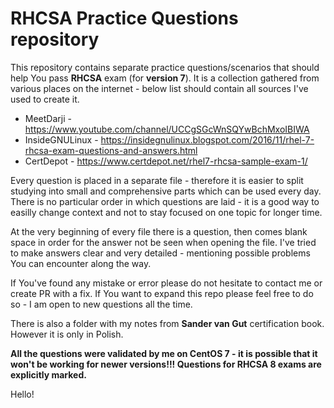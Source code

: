 # RHCSA Practice Questions repository

This repository contains separate practice questions/scenarios that should help You pass **RHCSA** exam (for **version 7**). It is a collection gathered from various places on the internet - below list should contain all sources I've used to create it. 

* MeetDarji - https://www.youtube.com/channel/UCCgSGcWnSQYwBchMxoIBIWA
* InsideGNULinux - https://insidegnulinux.blogspot.com/2016/11/rhel-7-rhcsa-exam-questions-and-answers.html
* CertDepot - https://www.certdepot.net/rhel7-rhcsa-sample-exam-1/



Every question is placed in a separate file - therefore it is easier to split studying into small and comprehensive parts which can be used every day. There is no particular order in which questions are laid - it is a good way to easilly change context and not to stay focused on one topic for longer time.

At the very beginning of every file there is a question, then comes blank space in order for the answer not be seen when opening the file. I've tried to make answers clear and very detailed - mentioning possible problems You can encounter along the way.

If You've found any mistake or error please do not hesitate to contact me or create PR with a fix. If You want to expand this repo please feel free to do so - I am open to new questions all the time.

There is also a folder with my notes from **Sander van Gut** certification book. However it is only in Polish.

**All the questions were validated by me on CentOS 7 - it is possible that it won't be working for newer versions!!! Questions for
RHCSA 8 exams are explicitly marked.**

Hello!
